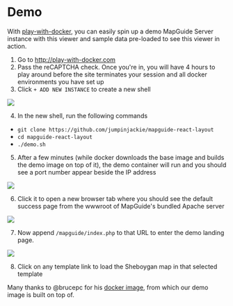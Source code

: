Demo
====

With [play-with-docker](http://play-with-docker.com), you can easily spin up a demo MapGuide Server instance with this viewer and sample data pre-loaded to see this viewer in action.

 1. Go to http://play-with-docker.com 
 2. Pass the reCAPTCHA check. Once you're in, you will have 4 hours to play around before the site terminates your session and all docker environments you have set up
 3. Click `+ ADD NEW INSTANCE` to create a new shell

![](https://github.com/jumpinjackie/mapguide-react-layout/raw/master/doc/pwd-add-instance.png)

 4. In the new shell, run the following commands
   * `git clone https://github.com/jumpinjackie/mapguide-react-layout`
   * `cd mapguide-react-layout`
   * `./demo.sh`
 5. After a few minutes (while docker downloads the base image and builds the demo image on top of it), the demo container will run and you should see a port number appear beside the IP address

![](https://github.com/jumpinjackie/mapguide-react-layout/raw/master/doc/pwd-port.png)

 6. Click it to open a new browser tab where you should see the default success page from the wwwroot of MapGuide's bundled Apache server

![](https://github.com/jumpinjackie/mapguide-react-layout/raw/master/doc/pwd-success.png)

 7. Now append `/mapguide/index.php` to that URL to enter the demo landing page.

![](https://github.com/jumpinjackie/mapguide-react-layout/raw/master/doc/pwd-landing-page.png)

 8. Click on any template link to load the Sheboygan map in that selected template

Many thanks to @brucepc for his [docker image](https://github.com/brucepc/mapguide), from which our demo image is built on top of.